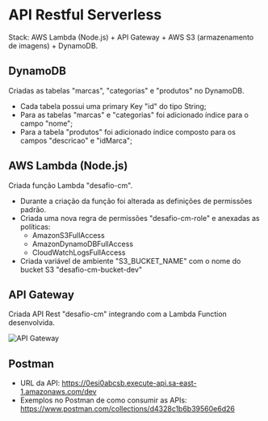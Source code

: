 # API Restful Serverless

Stack: AWS Lambda (Node.js) + API Gateway + AWS S3 (armazenamento de imagens) + DynamoDB.

## DynamoDB

Criadas as tabelas "marcas", "categorias" e "produtos" no DynamoDB.
  - Cada tabela possui uma primary Key "id" do tipo String;
  - Para as tabelas "marcas" e "categorias" foi adicionado índice para o campo "nome";
  - Para a tabela "produtos" foi adicionado índice composto para os campos "descricao" e "idMarca";

## AWS Lambda (Node.js)

Criada função Lambda "desafio-cm".
  - Durante a criação da função foi alterada as definições de permissões padrão.
  - Criada uma nova regra de permissões "desafio-cm-role" e anexadas as políticas:
    - AmazonS3FullAccess
    - AmazonDynamoDBFullAccess
    - CloudWatchLogsFullAccess
  - Criada variável de ambiente "S3_BUCKET_NAME" com o nome do bucket S3 "desafio-cm-bucket-dev"
  
## API Gateway

Criada API Rest "desafio-cm" integrando com a Lambda Function desenvolvida.

![API Gateway](https://user-images.githubusercontent.com/2911880/128286051-6b2e4f44-1269-4fc7-b59c-b1a208329047.PNG)

## Postman

- URL da API: https://0esi0abcsb.execute-api.sa-east-1.amazonaws.com/dev
- Exemplos no Postman de como consumir as APIs: https://www.postman.com/collections/d4328c1b6b39560e6d26
